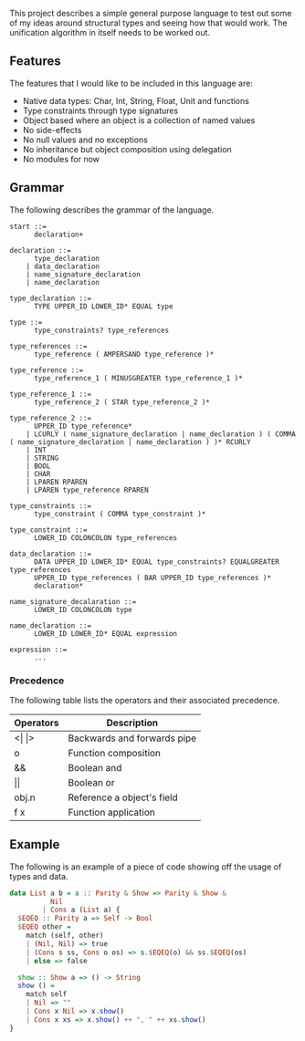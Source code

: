 This project describes a simple general purpose language to test out some of my ideas around structural types and seeing
how that would work.  The unification algorithm in itself needs to be worked out.
  

## Features

The features that I would like to be included in this language are:

- Native data types: Char, Int, String, Float, Unit and functions
- Type constraints through type signatures
- Object based where an object is a collection of named values
- No side-effects
- No null values and no exceptions
- No inheritance but object composition using delegation
- No modules for now


## Grammar

The following describes the grammar of the language.

```text
start ::= 
      declaration+

declaration ::= 
      type_declaration 
    | data_declaration 
    | name_signature_declaration 
    | name_declaration

type_declaration ::= 
      TYPE UPPER_ID LOWER_ID* EQUAL type
 
type ::= 
      type_constraints? type_references

type_references ::= 
      type_reference ( AMPERSAND type_reference )*

type_reference ::= 
      type_reference_1 ( MINUSGREATER type_reference_1 )*
    
type_reference_1 ::= 
      type_reference_2 ( STAR type_reference_2 )*
    
type_reference_2 ::= 
      UPPER_ID type_reference*
    | LCURLY ( name_signature_declaration | name_declaration ) ( COMMA ( name_signature_declaration | name_declaration ) )* RCURLY
    | INT
    | STRING
    | BOOL
    | CHAR
    | LPAREN RPAREN
    | LPAREN type_reference RPAREN

type_constraints ::= 
      type_constraint ( COMMA type_constraint )*

type_constraint ::= 
      LOWER_ID COLONCOLON type_references

data_declaration ::= 
      DATA UPPER_ID LOWER_ID* EQUAL type_constraints? EQUALGREATER type_references 
      UPPER_ID type_references ( BAR UPPER_ID type_references )*
      declaration*

name_signature_decalaration ::= 
      LOWER_ID COLONCOLON type

name_declaration ::= 
      LOWER_ID LOWER_ID* EQUAL expression
      
expression ::= 
      ...
```

### Precedence

The following table lists the operators and their associated precedence.

| Operators | Description |
|-----------|-------------|
| <\| \|> | Backwards and forwards pipe |
| o | Function composition |
| && | Boolean and |
| \|\| | Boolean or |
| obj.n | Reference a object's field |
| f x | Function application |


## Example

The following is an example of a piece of code showing off the usage of types and data.

```haskell
data List a b = a :: Parity & Show => Parity & Show &
          Nil
        | Cons a (List a) {
  $EQEQ :: Parity a => Self -> Bool
  $EQEQ other =
    match (self, other)
    | (Nil, Nil) => true
    | (Cons s ss, Cons o os) => s.$EQEQ(o) && ss.$EQEQ(os)
    | else => false

  show :: Show a => () -> String
  show () =
    match self
    | Nil => ""
    | Cons x Nil => x.show()
    | Cons x xs => x.show() ++ ", " ++ xs.show()
}
```

